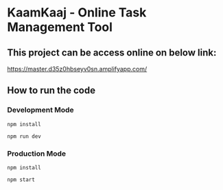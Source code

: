 # KaamKaaj - Online Task Management Tool

## This project can be access online on below link:
https://master.d35z0hbseyv0sn.amplifyapp.com/

## How to run the code

### Development Mode

```shell
npm install
```
```shell
npm run dev
```

### Production Mode

```shell
npm install
```

```shell
npm start
```